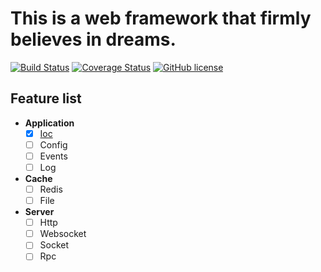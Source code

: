 # This is a web framework that firmly believes in dreams.


[![Build Status](https://www.travis-ci.org/firmeve/firmeve.svg?branch=master)](https://www.travis-ci.org/firmeve/firmeve)
[![Coverage Status](https://coveralls.io/repos/github/firmeve/firmeve/badge.svg?branch=master)](https://coveralls.io/github/firmeve/firmeve?branch=master)
[![GitHub license](https://img.shields.io/github/license/firmeve/firmeve.svg)](https://github.com/firmeve/firmeve/blob/master/LICENSE)

## Feature list
- **Application**
    - [x] [Ioc](./docs/zh-CN/ioc.md)
    - [ ] Config
    - [ ] Events
    - [ ] Log
- **Cache**
    - [ ] Redis
    - [ ] File
- **Server**
    - [ ] Http
    - [ ] Websocket
    - [ ] Socket
    - [ ] Rpc